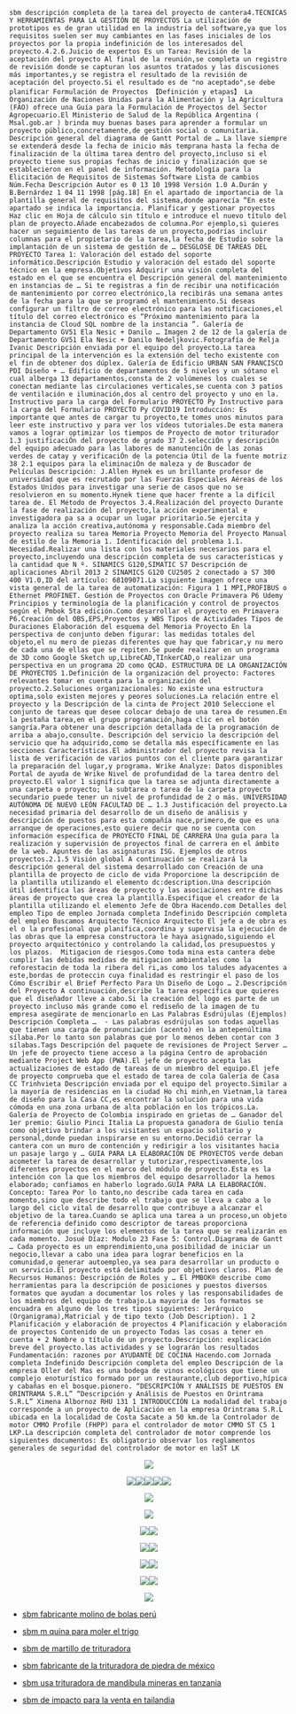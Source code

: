 
```
sbm descripción completa de la tarea del proyecto de cantera4.TÉCNICAS Y HERRAMIENTAS PARA LA GESTIÓN DE PROYECTOS La utilización de prototipos es de gran utilidad en la industria del software,ya que los requisitos suelen ser muy cambiantes en las fases iniciales de los proyectos por la propia indefinición de los interesados del proyecto.4.2.6.Juicio de expertos Es un Tarea: Revisión de la aceptación del proyecto Al final de la reunión,se completa un registro de revisión donde se capturan los asuntos tratados y las discusiones más importantes,y se registra el resultado de la revisión de aceptación del proyecto.Si el resultado es de "no aceptado",se debe planificar Formulación de Proyectos 【Definición y etapas】 La Organización de Naciones Unidas para la Alimentación y la Agricultura (FAO) ofrece una Guía para la Formulación de Proyectos del Sector Agropecuario.El Ministerio de Salud de la República Argentina ( Msal.gob.ar ) brinda muy buenas bases para aprender a formular un proyecto público,concretamente,de gestión social o comunitaria. Descripción general del diagrama de Gantt Portal de … La llave siempre se extenderá desde la fecha de inicio más temprana hasta la fecha de finalización de la última tarea dentro del proyecto,incluso si el proyecto tiene sus propias fechas de inicio y finalización que se establecieron en el panel de información. Metodología para la Elicitación de Requisitos de Sistemas Software Lista de cambios Núm.Fecha Descripción Autor es 0 13 10 1998 Versión 1.0 A.Durán y B.Bernárdez 1 04 11 1998 [pág.18] En el apartado de importancia de la plantilla general de requisitos del sistema,donde aparecía “En este apartado se indica la importancia. Planificar y gestionar proyectos Haz clic en Hoja de cálculo sin título e introduce el nuevo título del plan de proyecto.Añade encabezados de columna.Por ejemplo,si quieres hacer un seguimiento de las tareas de un proyecto,podrías incluir columnas para el propietario de la tarea,la fecha de Estudio sobre la implantación de un sistema de gestión de … DESGLOSE DE TAREAS DEL PROYECTO Tarea 1: Valoración del estado del soporte informático.Descripción Estudio y valoración del estado del soporte técnico en la empresa.Objetivos Adquirir una visión completa del estado en el que se encuentra el Descripción general del mantenimiento en instancias de … Si te registras a fin de recibir una notificación de mantenimiento por correo electrónico,la recibirás una semana antes de la fecha para la que se programó el mantenimiento.Si deseas configurar un filtro de correo electrónico para las notificaciones,el título del correo electrónico es “Próximo mantenimiento para la instancia de Cloud SQL nombre de la instancia ”. Galería de Departamento GV51 Ela Nesic + Danilo … Imagen 2 de 12 de la galería de Departamento GV51 Ela Nesic + Danilo Nedeljkovic.Fotografía de Relja Ivanic Descripción enviada por el equipo del proyecto.La tarea principal de la intervención es la extensión del techo existente con el fin de obtener dos dúplex. Galería de Edificio URBAN SAN FRANCISCO PDI Diseño + … Edificio de departamentos de 5 niveles y un sótano el cual alberga 13 departamentos,consta de 2 volúmenes los cuales se conectan mediante las circulaciones verticales,se cuenta con 3 patios de ventilación e iluminación,dos al centro del proyecto y uno en la. Instructivo para la carga del Formulario PROYECTO Py Instructivo para la carga del Formulario PROYECTO Py COVID19 Introducción: Es importante que antes de cargar tu proyecto,te tomes unos minutos para leer este instructivo y para ver los vídeos tutoriales.De esta manera vamos a lograr optimizar los tiempos de Proyecto de motor triturador 1.3 justificaciÓn del proyecto de grado 37 2.selecciÓn y descripciÓn del equipo adecuado para las labores de manutenciÓn de las zonas verdes de catay y verificaciÓn de la potencia Útil de la fuente motriz 38 2.1 equipos para la eliminaciÓn de maleza y de Buscador de Películas Descripción: J.Allen Hynek es un brillante profesor de universidad que es recrutado por las Fuerzas Especiales Aéreas de los Estados Unidos para investigar una serie de casos que no se resolvieron en su momento.Hynek tiene que hacer frente a la difícil tarea de. El Método de Proyectos 3.4.Realización del proyecto Durante la fase de realización del proyecto,la acción experimental e investigadora pa sa a ocupar un lugar prioritario.Se ejercita y analiza la acción creativa,autónoma y responsable.Cada miembro del proyecto realiza su tarea Memoria Proyecto Memoria del Proyecto Manual de estilo de la Memoria 1. Identificación del problema 1.1. Necesidad.Realizar una lista con los materiales necesarios para el proyecto,incluyendo una descripción completa de sus características y la cantidad que N º. SINAMICS G120,SIMATIC S7 Descripción de aplicaciones Abril 2013 2 SINAMICS G120 CU250S 2 conectado a S7 300 400 V1.0,ID del artículo: 68109071.La siguiente imagen ofrece una vista general de la tarea de automatización: Figura 1 1 MPI,PROFIBUS o Ethernet PROFINET. Gestión de Proyectos con Oracle Primavera P6 Udemy Principios y terminología de la planificación y control de proyectos según el Pmbok 5ta edición.Como desarrollar el proyecto en Primavera P6.Creación del OBS,EPS,Proyectos y WBS Tipos de Actividades Tipos de Duraciones Elaboración del esquema del Memoria Proyecto En la perspectiva de conjunto deben figurar: las medidas totales del objeto,el nu mero de piezas diferentes que hay que fabricar,y nu mero de cada una de ellas que se repiten.Se puede realizar en un programa de 3D como Google Sketch up,LibreCAD,TInkerCAD,o realizar una perspectiva en un programa 2D como QCAD. ESTRUCTURA DE LA ORGANIZACIÓN DE PROYECTOS 1.Definición de la organización del proyecto: Factores relevantes tomar en cuenta para la organización del proyecto.2.Soluciones organizacionales: No existe una estructura optima,solo existen mejores y peores soluciones.La relación entre el proyecto y la Descripción de la cinta de Project 2010 Seleccione el conjunto de tareas que desee colocar debajo de una tarea de resumen.En la pestaña tarea,en el grupo programación,haga clic en el botón sangría.Para obtener una descripción detallada de la programación de arriba a abajo,consulte. Descripción del servicio la descripción del servicio que ha adquirido,como se detalla más específicamente en las secciones Características.El administrador del proyecto revisa la lista de verificación de varios puntos con el cliente para garantizar la preparación del lugar,y programa. Wrike Analyze: Datos disponibles Portal de ayuda de Wrike Nivel de profundidad de la tarea dentro del proyecto.El valor 1 significa que la tarea se adjunta directamente a una carpeta o proyecto; la subtarea o tarea de la carpeta proyecto secundario puede tener un nivel de profundidad de 2 o más. UNIVERSIDAD AUTÓNOMA DE NUEVO LEÓN FACULTAD DE … 1.3 Justificación del proyecto.La necesidad primaria del desarrollo de un diseño de análisis y descripción de puestos para esta compañía nace,primero,de que es una arranque de operaciones,esto quiere decir que no se cuenta con información específica de PROYECTO FINAL DE CARRERA Una guía para la realización y supervisión de proyectos final de carrera en el ámbito de la web. Apuntes de las asignaturas ISG. Ejemplos de otros proyectos.2.1.5 Visión global A continuación se realizará la descripción general del sistema desarrollado con Creación de una plantilla de proyecto de ciclo de vida Proporcione la descripción de la plantilla utilizando el elemento dc:description.Una descripción útil identifica las áreas de proyecto y las asociaciones entre dichas áreas de proyecto que crea la plantilla.Especifique el creador de la plantilla utilizando el elemento Jefe de Obra Hacendo.com Detalles del empleo Tipo de empleo Jornada completa Indefinido Descripción completa del empleo Buscamos Arquitecto Técnico Arquitecto El jefe a de obra es el o la profesional que planifica,coordina y supervisa la ejecución de las obras que la empresa constructora le haya asignado,siguiendo el proyecto arquitectónico y controlando la calidad,los presupuestos y los plazos.  Mitigacion de riesgos.Como toda mina esta cantera debe cumplir las debidas medidas de mitigacion ambientales como la reforestacin de toda la ribera del ri,as como los taludes adyacentes a este,bordas de proteccin cuya finalidad es restringir el paso de los Cómo Escribir el Brief Perfecto Para Un Diseño de Logo … 2.Descripción del Proyecto A continuación,describe la tarea específica que quieres que el diseñador lleve a cabo.Si la creación del logo es parte de un proyecto incluso más grande como el rediseño de la imagen de tu empresa asegúrate de mencionarlo en Las Palabras Esdrújulas (Ejemplos) Descripción Completa …  · Las palabras esdrújulas son todas aquellas que tienen una carga de pronunciación (acento) en la antepenúltima sílaba.Por lo tanto son palabras que por lo menos deben contar con 3 sílabas.Tags Descripción del paquete de revisiones de Project Server … Un jefe de proyecto tiene acceso a la página Centro de aprobación mediante Project Web App (PWA).El jefe de proyecto acepta las actualizaciones de estado de tareas de un miembro del equipo.El jefe de proyecto comprueba que el estado de tarea de cola Galería de Casa CC Trinhvieta Descripción enviada por el equipo del proyecto.Similar a la mayoría de residencias en la ciudad Ho chi minh,en Vietnam,la tarea de diseño para la Casa CC,es encontrar la solución para una vida cómoda en una zona urbana de alta población en los trópicos.La. Galería de Proyecto de Colombia inspirado en grietas de … Ganador del 1er premio: Giulio Pinci Italia La propuesta ganadora de Giulio tenía como objetivo brindar a los visitantes un espacio solitario y personal,donde puedan inspirarse en su entorno.Decidió cerrar la cantera con un muro de contención y redirigir a los visitantes hacia un pasaje largo y … GUIA PARA LA ELABORACION DE PROYECTOS verde deban acometer la tarea de desarrollar y tutorizar,respectivamente,los diferentes proyectos en el marco del módulo de proyecto.Esta es la intención con la que los miembros del equipo desarrollador la hemos elaborado; confiamos en haberlo logrado.GUÍA PARA LA ELABORACIÓN. Concepto: Tarea Por lo tanto,no describe cada tarea en cada momento,sino que describe todo el trabajo que se lleva a cabo a lo largo del ciclo vital de desarrollo que contribuye a alcanzar el objetivo de la tarea.Cuando se aplica una tarea a un proceso,un objeto de referencia definido como descriptor de tareas proporciona información que incluye los elementos de la tarea que se realizarán en cada momento. Josué Díaz: Modulo 23 Fase 5: Control.Diagrama de Gantt … Cada proyecto es un emprendimiento,una posibilidad de iniciar un negocio,llevar a cabo una idea para lograr beneficios en la comunidad,o generar autoempleo,ya sea para desarrollar un producto o un servicio.El proyecto está delimitado por objetivos claros. Plan de Recursos Humanos: Descripción de Roles y … El PMBOK® describe como herramientas para la descripción de posiciones y puestos diversos formatos que ayudan a documentar los roles y las responsabilidades de los miembros del equipo de trabajo.La mayoria de los formatos se encuadra en alguno de los tres tipos siguientes: Jerárquico (Organigrama),Matricial y de tipo texto (Job Description). 1 2 Planificación y elaboración de proyectos 4 Planificación y elaboración de proyectos Contenido de un proyecto Todas las cosas a tener en cuenta + 2 Nombre o título de un proyecto.Descripción: explicación breve del proyecto.las actividades y se lograrán los resultados Fundamentación: razones por AYUDANTE DE COCINA Hacendo.com Jornada completa Indefinido Descripción completa del empleo Descripción de la empresa Oller del Mas es una bodega de vinos ecológicos que tiene un complejo enoturístico formado por un restaurante,club deportivo,hípica y cabañas en el bosque.pionero. “DESCRIPCIÓN Y ANÁLISIS DE PUESTOS EN ORINTRAMA S.R.L” “Descripción y Análisis de Puestos en Orintrama S.R.L” Ximena Albornoz RHU 131 1 INTRODUCCIÓN La modalidad del trabajo corresponde a un proyecto de Aplicación en la empresa Orintrama S.R.L ubicada en la localidad de Costa Sacate a 50 km.de la Controlador de motor CMMO Profile (FHPP) para el controlador de motor CMMO ST C5 1 LKP.La descripción completa del controlador de motor comprende los siguientes documentos: Es obligatorio observar los reglamentos generales de seguridad del controlador de motor en laST LK 
```

<div align="center">

<a href="https://es-crusher.shibang-china.com/github&k=sbm+descripci%C3%B3n+completa+de+la+tarea+del+proyecto+de+cantera"><img src="https://static.shibang-china.com/es/crusher/logo.jpg"></a>

<a href="https://es-crusher.shibang-china.com/github&k=sbm+descripci%C3%B3n+completa+de+la+tarea+del+proyecto+de+cantera"><img src="https://static.shibang-china.com/es/crusher/index.jpg"></a><a href="https://es-crusher.shibang-china.com/material.htmlgithub&k=sbm+descripci%C3%B3n+completa+de+la+tarea+del+proyecto+de+cantera"><img src="https://static.shibang-china.com/es/crusher/material.jpg"></a><a href="https://es-crusher.shibang-china.com/application.htmlgithub&k=sbm+descripci%C3%B3n+completa+de+la+tarea+del+proyecto+de+cantera"><img src="https://static.shibang-china.com/es/crusher/application.jpg"></a><a href="https://es-crusher.shibang-china.com/aboutus.htmlgithub&k=sbm+descripci%C3%B3n+completa+de+la+tarea+del+proyecto+de+cantera"><img src="https://static.shibang-china.com/es/crusher/aboutus.jpg"></a><a href="https://es-crusher.shibang-china.com/contact.htmlgithub&k=sbm+descripci%C3%B3n+completa+de+la+tarea+del+proyecto+de+cantera"><img src="https://static.shibang-china.com/es/crusher/contact.jpg"></a>

<a href="https://es-crusher.shibang-china.com/github&k=sbm+descripci%C3%B3n+completa+de+la+tarea+del+proyecto+de+cantera"><img src="https://static.shibang-china.com/es/crusher/banner.jpg"></a>

<a href="https://swt.shibang-china.com/github&k=sbm+descripci%C3%B3n+completa+de+la+tarea+del+proyecto+de+cantera"><img src="https://static.shibang-china.com/es/crusher/text.jpg"></a>

<a href="https://swt.shibang-china.com/github&k=sbm+descripci%C3%B3n+completa+de+la+tarea+del+proyecto+de+cantera"><img src="https://static.shibang-china.com/es/crusher/chat.jpg"></a><a href="https://es-crusher.shibang-china.com/contact.htmlgithub&k=sbm+descripci%C3%B3n+completa+de+la+tarea+del+proyecto+de+cantera"><img src="https://static.shibang-china.com/es/crusher/message.jpg"></a>

<a href="https://es-crusher.shibang-china.com/products/pe.htmlgithub&k=sbm+descripci%C3%B3n+completa+de+la+tarea+del+proyecto+de+cantera"><img src="https://static.shibang-china.com/es/crusher/pe.jpg"></a><a href="https://es-crusher.shibang-china.com/products/pf.htmlgithub&k=sbm+descripci%C3%B3n+completa+de+la+tarea+del+proyecto+de+cantera"><img src="https://static.shibang-china.com/es/crusher/pf.jpg"></a>

<a href="https://es-crusher.shibang-china.com/products/hpt.htmlgithub&k=sbm+descripci%C3%B3n+completa+de+la+tarea+del+proyecto+de+cantera"><img src="https://static.shibang-china.com/es/crusher/hpt.jpg"></a><a href="https://es-crusher.shibang-china.com/products/vsi.htmlgithub&k=sbm+descripci%C3%B3n+completa+de+la+tarea+del+proyecto+de+cantera"><img src="https://static.shibang-china.com/es/crusher/vsi.jpg"></a>

<a href="https://es-crusher.shibang-china.com/products/klv.htmlgithub&k=sbm+descripci%C3%B3n+completa+de+la+tarea+del+proyecto+de+cantera"><img src="https://static.shibang-china.com/es/crusher/klv.jpg"></a><a href="https://es-crusher.shibang-china.com/products/portable.htmlgithub&k=sbm+descripci%C3%B3n+completa+de+la+tarea+del+proyecto+de+cantera"><img src="https://static.shibang-china.com/es/crusher/portable.jpg"></a>

<a href="https://swt.shibang-china.com/github&k=sbm+descripci%C3%B3n+completa+de+la+tarea+del+proyecto+de+cantera"><img src="https://static.shibang-china.com/es/crusher/case.jpg"></a>

</div>


* [sbm fabricante molino de bolas perú](sbm%20fabricante%20molino%20de%20bolas%20per%C3%BA.md)

* [sbm m quina para moler el trigo](sbm%20m%20quina%20para%20moler%20el%20trigo.md)

* [sbm de martillo de trituradora](sbm%20de%20martillo%20de%20trituradora.md)

* [sbm fabricante de la trituradora de piedra de méxico](sbm%20fabricante%20de%20la%20trituradora%20de%20piedra%20de%20m%C3%A9xico.md)

* [sbm usa trituradora de mandíbula mineras en tanzania](sbm%20usa%20trituradora%20de%20mand%C3%ADbula%20mineras%20en%20tanzania.md)

* [sbm de impacto para la venta en tailandia](sbm%20de%20impacto%20para%20la%20venta%20en%20tailandia.md)